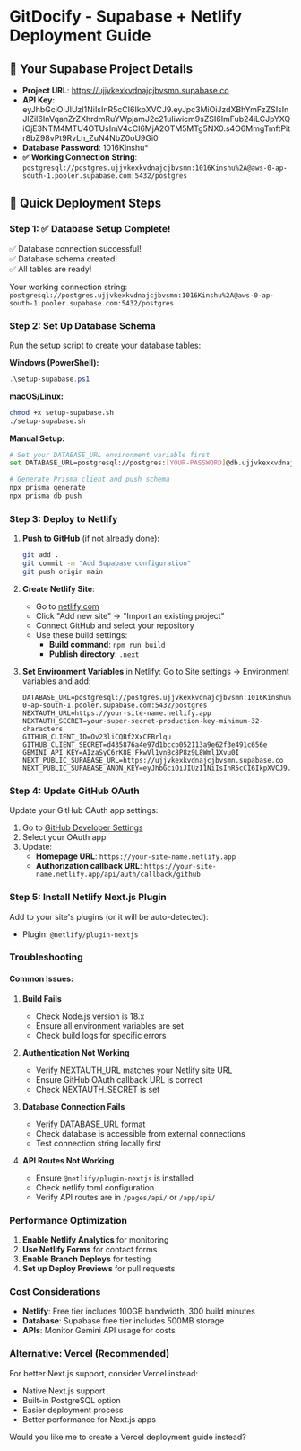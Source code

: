# GitDocify - Supabase + Netlify Deployment Guide

## 🎯 Your Supabase Project Details
- **Project URL**: https://ujjvkexkvdnajcjbvsmn.supabase.co
- **API Key**: eyJhbGciOiJIUzI1NiIsInR5cCI6IkpXVCJ9.eyJpc3MiOiJzdXBhYmFzZSIsInJlZiI6InVqanZrZXhrdmRuYWpjamJ2c21uIiwicm9sZSI6ImFub24iLCJpYXQiOjE3NTM4MTU4OTUsImV4cCI6MjA2OTM5MTg5NX0.s4O6MmgTmftPitr8bZ98vPt9RvLn_ZuN4NbZ0oU9Gi0
- **Database Password**: 1016Kinshu*
- **✅ Working Connection String**: `postgresql://postgres.ujjvkexkvdnajcjbvsmn:1016Kinshu%2A@aws-0-ap-south-1.pooler.supabase.com:5432/postgres`

## 🚀 Quick Deployment Steps

### Step 1: ✅ Database Setup Complete!
✅ Database connection successful!  
✅ Database schema created!  
✅ All tables are ready!

Your working connection string: `postgresql://postgres.ujjvkexkvdnajcjbvsmn:1016Kinshu%2A@aws-0-ap-south-1.pooler.supabase.com:5432/postgres`

### Step 2: Set Up Database Schema
Run the setup script to create your database tables:

**Windows (PowerShell):**
```powershell
.\setup-supabase.ps1
```

**macOS/Linux:**
```bash
chmod +x setup-supabase.sh
./setup-supabase.sh
```

**Manual Setup:**
```bash
# Set your DATABASE_URL environment variable first
set DATABASE_URL=postgresql://postgres:[YOUR-PASSWORD]@db.ujjvkexkvdnajcjbvsmn.supabase.co:5432/postgres

# Generate Prisma client and push schema
npx prisma generate
npx prisma db push
```

### Step 3: Deploy to Netlify
1. **Push to GitHub** (if not already done):
   ```bash
   git add .
   git commit -m "Add Supabase configuration"
   git push origin main
   ```

2. **Create Netlify Site**:
   - Go to [netlify.com](https://netlify.com)
   - Click "Add new site" → "Import an existing project"
   - Connect GitHub and select your repository
   - Use these build settings:
     - **Build command**: `npm run build`
     - **Publish directory**: `.next`

3. **Set Environment Variables** in Netlify:
   Go to Site settings → Environment variables and add:

   ```
   DATABASE_URL=postgresql://postgres.ujjvkexkvdnajcjbvsmn:1016Kinshu%2A@aws-0-ap-south-1.pooler.supabase.com:5432/postgres
   NEXTAUTH_URL=https://your-site-name.netlify.app
   NEXTAUTH_SECRET=your-super-secret-production-key-minimum-32-characters
   GITHUB_CLIENT_ID=Ov23liCQBf2XxCEBrlqu
   GITHUB_CLIENT_SECRET=d435876a4e97d1bccb052113a9e62f3e491c656e
   GEMINI_API_KEY=AIzaSyC6rK8E_FkwVl1vnBc8P8z9L8Wml1Xvu0I
   NEXT_PUBLIC_SUPABASE_URL=https://ujjvkexkvdnajcjbvsmn.supabase.co
   NEXT_PUBLIC_SUPABASE_ANON_KEY=eyJhbGciOiJIUzI1NiIsInR5cCI6IkpXVCJ9.eyJpc3MiOiJzdXBhYmFzZSIsInJlZiI6InVqanZrZXhrdmRuYWpjamJ2c21uIiwicm9sZSI6ImFub24iLCJpYXQiOjE3NTM4MTU4OTUsImV4cCI6MjA2OTM5MTg5NX0.s4O6MmgTmftPitr8bZ98vPt9RvLn_ZuN4NbZ0oU9Gi0
   ```

### Step 4: Update GitHub OAuth
Update your GitHub OAuth app settings:
1. Go to [GitHub Developer Settings](https://github.com/settings/developers)
2. Select your OAuth app
3. Update:
   - **Homepage URL**: `https://your-site-name.netlify.app`
   - **Authorization callback URL**: `https://your-site-name.netlify.app/api/auth/callback/github`

### Step 5: Install Netlify Next.js Plugin

Add to your site's plugins (or it will be auto-detected):
- Plugin: `@netlify/plugin-nextjs`

### Troubleshooting

#### Common Issues:

1. **Build Fails**
   - Check Node.js version is 18.x
   - Ensure all environment variables are set
   - Check build logs for specific errors

2. **Authentication Not Working**
   - Verify NEXTAUTH_URL matches your Netlify site URL
   - Ensure GitHub OAuth callback URL is correct
   - Check NEXTAUTH_SECRET is set

3. **Database Connection Fails**
   - Verify DATABASE_URL format
   - Check database is accessible from external connections
   - Test connection string locally first

4. **API Routes Not Working**
   - Ensure `@netlify/plugin-nextjs` is installed
   - Check netlify.toml configuration
   - Verify API routes are in `/pages/api/` or `/app/api/`

### Performance Optimization

1. **Enable Netlify Analytics** for monitoring
2. **Use Netlify Forms** for contact forms
3. **Enable Branch Deploys** for testing
4. **Set up Deploy Previews** for pull requests

### Cost Considerations

- **Netlify**: Free tier includes 100GB bandwidth, 300 build minutes
- **Database**: Supabase free tier includes 500MB storage
- **APIs**: Monitor Gemini API usage for costs

### Alternative: Vercel (Recommended)

For better Next.js support, consider Vercel instead:
- Native Next.js support
- Built-in PostgreSQL option
- Easier deployment process
- Better performance for Next.js apps

Would you like me to create a Vercel deployment guide instead?

